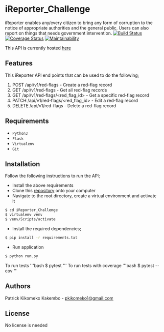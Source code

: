 # iReporter_Challenge
iReporter enables any/every citizen to bring any form of corruption to the notice of appropriate authorities and the general public. Users can also report on things that needs government intervention.
[![Build Status](https://travis-ci.org/k7ko/iReporter_Challenge.svg?branch=api)](https://travis-ci.org/k7ko/iReporter_Challenge)
[![Coverage Status](https://coveralls.io/repos/github/k7ko/iReporter_Challenge/badge.svg?branch=patch-1)](https://coveralls.io/github/k7ko/iReporter_Challenge?branch=patch-1)
[![Maintainability](https://api.codeclimate.com/v1/badges/7e7520f2fd1984a9b2e5/maintainability)](https://codeclimate.com/github/k7ko/iReporter_Challenge/maintainability)

This API is currently hosted [here](https://kikoireporter.herokuapp.com/api/v1/red-flags "iReporter on Heroku")

## Features
This iReporter API end points that can be used to do the following;
1) POST /api/v1/red-flags - Create a red-flag record
2) GET /api/v1/red-flags - Get all red-flag records
3) GET /api/v1/red-flags/<red_flag_id> - Get a specific red-flag record
4) PATCH /api/v1/red-flags/<red_flag_id> - Edit a red-flag record
5) DELETE /api/v1/red-flags - Delete a red-flag record

## Requirements
* `Python3`
* `Flask`
* `Virtualenv` 
* `Git`
## Installation
Follow the following instructions to run the API;
* Install the above requirements
* Clone this [repository](https://github.com/k7ko/iReporter_Challenge.git "iReporter Repository") onto your computer
* Navigate to the root directory, create a virtual environment and activate it
```bash
$ cd iReporter_Challenge
$ virtualenv venv
$ venv/Scripts/activate
```
* Install the required dependencies;
```bash
$ pip install -r requirements.txt
```
* Run application
```bash
$ python run.py
```
To run tests
'''bash
$ pytest
'''
To run tests with coverage
'''bash
$ pytest --cov
'''
## Authors
Patrick Kikomeko Kakembo - pkikomeko1@gmail.com

## License
No license is needed